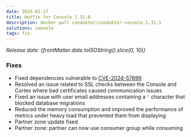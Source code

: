 ```yaml
---
date: 2025-02-17
title: Hotfix for Console 1.31.0
description: docker pull conduktor/conduktor-console:1.31.1
solutions: console
tags: fix
---
```


*Release date: {frontMatter.date.toISOString().slice(0, 10)}*

### Fixes
- Fixed dependencies vulnerable to [CVE-2024-57699](https://nvd.nist.gov/vuln/detail/CVE-2024-57699)
- Resolved an issue related to SSL checks between the Console and Cortex where bad certificates caused communication issues
- Fixed an issue with user email addresses containing a `'` character that blocked database migrations
- Reduced the memory consumption and improved the performance of metrics under heavy load that prevented them from displaying
- Partner zone update fixed
- Partner zone: partner can now use consumer group while consuming

